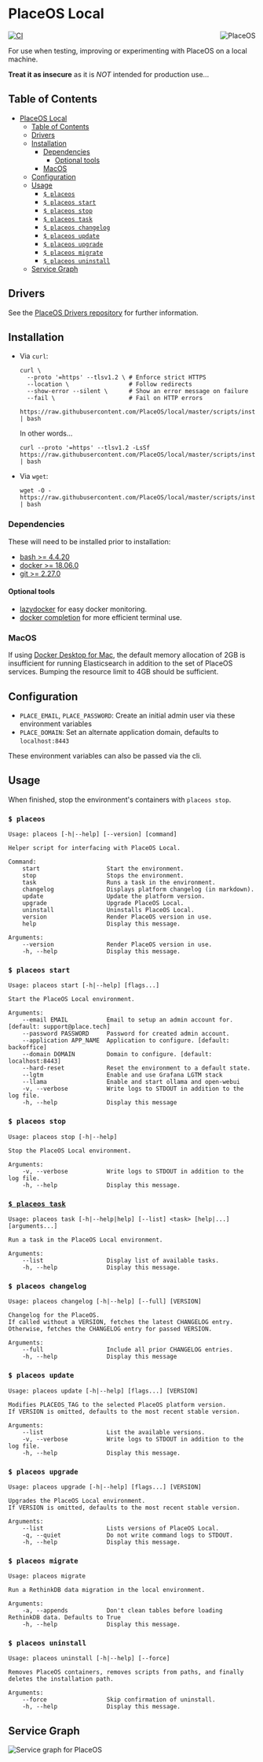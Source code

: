 # PlaceOS Local

<img align="right" src="https://github.com/placeos.png?size=200" alt="PlaceOS" />

[![CI](https://github.com/PlaceOS/local/actions/workflows/ci.yml/badge.svg)](https://github.com/PlaceOS/local/actions/workflows/ci.yml)

For use when testing, improving or experimenting with PlaceOS on a local machine.

**Treat it as insecure** as it is *NOT* intended for production use...

## Table of Contents

<!-- Generated with `mdtoc --inplace` -->
<!-- See https://github.com/kubernetes-sigs/mdtoc -->
<!-- toc -->
- [PlaceOS Local](#placeos-local)
  - [Table of Contents](#table-of-contents)
  - [Drivers](#drivers)
  - [Installation](#installation)
    - [Dependencies](#dependencies)
      - [Optional tools](#optional-tools)
    - [MacOS](#macos)
  - [Configuration](#configuration)
  - [Usage](#usage)
    - [`$ placeos`](#-placeos)
    - [`$ placeos start`](#-placeos-start)
    - [`$ placeos stop`](#-placeos-stop)
    - [`$ placeos task`](#-placeos-task)
    - [`$ placeos changelog`](#-placeos-changelog)
    - [`$ placeos update`](#-placeos-update)
    - [`$ placeos upgrade`](#-placeos-upgrade)
    - [`$ placeos migrate`](#-placeos-migrate)
    - [`$ placeos uninstall`](#-placeos-uninstall)
  - [Service Graph](#service-graph)
<!-- /toc -->

## Drivers

See the [PlaceOS Drivers repository](https://github.com/PlaceOS/drivers) for further information.

## Installation

- Via `curl`:
  ```shell-session
  curl \
    --proto '=https' --tlsv1.2 \ # Enforce strict HTTPS
    --location \                 # Follow redirects
    --show-error --silent \      # Show an error message on failure
    --fail \                     # Fail on HTTP errors
    https://raw.githubusercontent.com/PlaceOS/local/master/scripts/install | bash
  ```

  In other words...

  ```shell-session
  curl --proto '=https' --tlsv1.2 -LsSf https://raw.githubusercontent.com/PlaceOS/local/master/scripts/install | bash
  ```

- Via `wget`:
  ```shell-session
  wget -O - https://raw.githubusercontent.com/PlaceOS/local/master/scripts/install | bash
  ```

### Dependencies

These will need to be installed prior to installation:

- [bash >= 4.4.20](https://www.gnu.org/software/bash)
- [docker >= 18.06.0](https://docs.docker.com/engine/install)
- [git >= 2.27.0](https://git-scm.com/book/en/v2/Getting-Started-Installing-Git)

#### Optional tools

- [lazydocker](https://github.com/jesseduffield/lazydocker) for easy docker monitoring.
- [docker completion](https://docs.docker.com/compose/completion/) for more efficient terminal use.

### MacOS

If using [Docker Desktop for Mac](https://docs.docker.com/desktop/mac/install/), the default memory allocation of 2GB is insufficient for
running Elasticsearch in addition to the set of PlaceOS services.
Bumping the resource limit to 4GB should be sufficient.

## Configuration

- `PLACE_EMAIL`, `PLACE_PASSWORD`: Create an initial admin user via these environment variables
- `PLACE_DOMAIN`: Set an alternate application domain, defaults to `localhost:8443`

These environment variables can also be passed via the cli.

## Usage

When finished, stop the environment's containers with `placeos stop`.

### `$ placeos`

```shell-session
Usage: placeos [-h|--help] [--version] [command]

Helper script for interfacing with PlaceOS Local.

Command:
    start                   Start the environment.
    stop                    Stops the environment.
    task                    Runs a task in the environment.
    changelog               Displays platform changelog (in markdown).
    update                  Update the platform version.
    upgrade                 Upgrade PlaceOS Local.
    uninstall               Uninstalls PlaceOS Local.
    version                 Render PlaceOS version in use.
    help                    Display this message.

Arguments:
    --version               Render PlaceOS version in use.
    -h, --help              Display this message.
```

### `$ placeos start`

```shell-session
Usage: placeos start [-h|--help] [flags...]

Start the PlaceOS Local environment.

Arguments:
    --email EMAIL           Email to setup an admin account for. [default: support@place.tech]
    --password PASSWORD     Password for created admin account.
    --application APP_NAME  Application to configure. [default: backoffice]
    --domain DOMAIN         Domain to configure. [default: localhost:8443]
    --hard-reset            Reset the environment to a default state.
    --lgtm                  Enable and use Grafana LGTM stack
    --llama                 Enable and start ollama and open-webui
    -v, --verbose           Write logs to STDOUT in addition to the log file.
    -h, --help              Display this message
```

### `$ placeos stop`

```shell-session
Usage: placeos stop [-h|--help]

Stop the PlaceOS Local environment.

Arguments:
    -v, --verbose           Write logs to STDOUT in addition to the log file.
    -h, --help              Display this message.
```

### [`$ placeos task`](https://github.com/PlaceOS/init/#scripts)

```shell-session
Usage: placeos task [-h|--help|help] [--list] <task> [help|...] [arguments...]

Run a task in the PlaceOS Local environment.

Arguments:
    --list                  Display list of available tasks.
    -h, --help              Display this message.
```

### `$ placeos changelog`

```shell-session
Usage: placeos changelog [-h|--help] [--full] [VERSION]

Changelog for the PlaceOS.
If called without a VERSION, fetches the latest CHANGELOG entry.
Otherwise, fetches the CHANGELOG entry for passed VERSION.

Arguments:
    --full                  Include all prior CHANGELOG entries.
    -h, --help              Display this message
```

### `$ placeos update`

```
Usage: placeos update [-h|--help] [flags...] [VERSION]

Modifies PLACEOS_TAG to the selected PlaceOS platform version.
If VERSION is omitted, defaults to the most recent stable version.

Arguments:
    --list                  List the available versions.
    -v, --verbose           Write logs to STDOUT in addition to the log file.
    -h, --help              Display this message.
```

### `$ placeos upgrade`

```
Usage: placeos upgrade [-h|--help] [flags...] [VERSION]

Upgrades the PlaceOS Local environment.
If VERSION is omitted, defaults to the most recent stable version.

Arguments:
    --list                  Lists versions of PlaceOS Local.
    -q, --quiet             Do not write command logs to STDOUT.
    -h, --help              Display this message.
```

### `$ placeos migrate`

```shell-session
Usage: placeos migrate

Run a RethinkDB data migration in the local environment.

Arguments:
    -a, --appends           Don't clean tables before loading RethinkDB data. Defaults to True
    -h, --help              Display this message.
```

### `$ placeos uninstall`

```shell-session
Usage: placeos uninstall [-h|--help] [--force]

Removes PlaceOS containers, removes scripts from paths, and finally deletes the installation path.

Arguments:
    --force                 Skip confirmation of uninstall.
    -h, --help              Display this message.
```

## Service Graph

![Service graph for PlaceOS](/images/service-graph.png)
